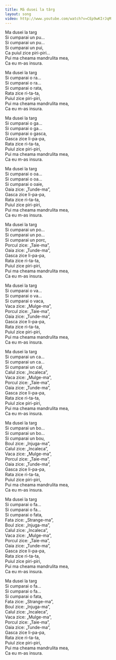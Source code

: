 ```yaml
---
title: Mă dusei la târg
layout: song
video: http://www.youtube.com/watch?v=CEp9wKIrJqM
---
```


Ma dusei la targ  
Si cumparai un pu…  
Si cumparai un pu…  
Si cumparai un pui,  
Ca puiul zice piri-piri…  
Pui ma cheama mandrulita mea,  
Ca eu m-as insura.  

Ma dusei la targ  
Si cumparai o ra…  
Si cumparai o ra…  
Si cumparai o rata,  
Rata zice ri-ta-ta,  
Puiul zice piri-piri,  
Pui ma cheama mandrulita mea,  
Ca eu m-as insura.  

Ma dusei la targ  
Si cumparai o ga…  
Si cumparai o ga…  
Si cumparai o gasca,  
Gasca zice li-pa-pa,  
Rata zice ri-ta-ta,  
Puiul zice piri-piri,  
Pui ma cheama mandrulita mea,  
Ca eu m-as insura.  

Ma dusei la targ  
Si cumparai o oa…  
Si cumparai o oa…  
Si cumparai o oaie,  
Oaia zice: „Tunde-ma”,  
Gasca zice li-pa-pa,  
Rata zice ri-ta-ta,  
Puiul zice piri-piri,  
Pui ma cheama mandrulita mea,  
Ca eu m-as insura.  

Ma dusei la targ  
Si cumparai un po…  
Si cumparai un po…  
Si cumparai un porc,  
Porcul zice: „Taie-ma”,  
Oaia zice: „Tunde-ma”,  
Gasca zice li-pa-pa,  
Rata zice ri-ta-ta,  
Puiul zice piri-piri,  
Pui ma cheama mandrulita mea,  
Ca eu m-as insura.  

Ma dusei la targ  
Si cumparai o va…  
Si cumparai o va…  
Si cumparai o vaca,  
Vaca zice: „Mulge-ma”,  
Porcul zice: „Taie-ma”,  
Oaia zice: „Tunde-ma”,  
Gasca zice li-pa-pa,  
Rata zice ri-ta-ta,  
Puiul zice piri-piri,  
Pui ma cheama mandrulita mea,  
Ca eu m-as insura.  

Ma dusei la targ  
Si cumparai un ca…  
Si cumparai un ca…  
Si cumparai un cal,  
Calul zice: „Incaleca”,  
Vaca zice: „Mulge-ma”,  
Porcul zice: „Taie-ma”,  
Oaia zice: „Tunde-ma”,  
Gasca zice li-pa-pa,  
Rata zice ri-ta-ta,  
Puiul zice piri-piri,  
Pui ma cheama mandrulita mea,  
Ca eu m-as insura.  

Ma dusei la targ  
Si cumparai un bo…  
Si cumparai un bo…  
Si cumparai un bou,  
Boul zice: „Injuga-ma”,  
Calul zice: „Incaleca”,  
Vaca zice: „Mulge-ma”,  
Porcul zice: „Taie-ma”,  
Oaia zice: „Tunde-ma”,  
Gasca zice li-pa-pa,  
Rata zice ri-ta-ta,  
Puiul zice piri-piri,  
Pui ma cheama mandrulita mea,  
Ca eu m-as insura.  

Ma dusei la targ  
Si cumparai o fa…  
Si cumparai o fa…  
Si cumparai o fata,  
Fata zice: „Strange-ma”,  
Boul zice: „Injuga-ma”,  
Calul zice: „Incaleca”,  
Vaca zice: „Mulge-ma”,  
Porcul zice: „Taie-ma”,  
Oaia zice: „Tunde-ma”,  
Gasca zice li-pa-pa,  
Rata zice ri-ta-ta,  
Puiul zice piri-piri,  
Pui ma cheama mandrulita mea,  
Ca eu m-as insura.  

Ma dusei la targ  
Si cumparai o fa…  
Si cumparai o fa…  
Si cumparai o fata,  
Fata zice: „Strange-ma”,  
Boul zice: „Injuga-ma”,  
Calul zice: „Incaleca”,  
Vaca zice: „Mulge-ma”,  
Porcul zice: „Taie-ma”,  
Oaia zice: „Tunde-ma”,  
Gasca zice li-pa-pa,  
Rata zice ri-ta-ta,  
Puiul zice piri-piri,  
Pui ma cheama mandrulita mea,  
Ca eu m-as insura.  
